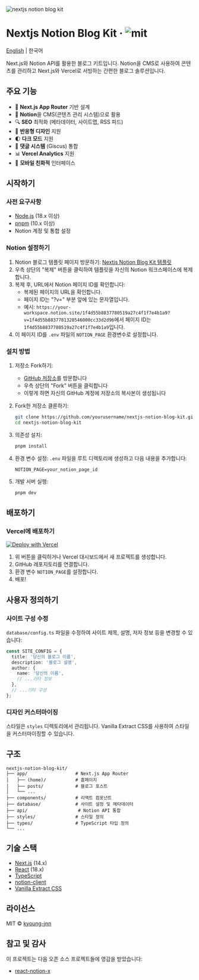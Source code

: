 ![nextjs notion blog kit](https://github.com/user-attachments/assets/dbfdd093-6637-4fa2-b4ea-9201ad8c2c49)

# Nextjs Notion Blog Kit · ![mit](https://img.shields.io/badge/license-MIT-FF0000)

[English](README.md) | 한국어

Next.js와 Notion API를 활용한 블로그 키트입니다. Notion을 CMS로 사용하여 콘텐츠를 관리하고 Next.js와 Vercel로 서빙하는 간편한 블로그 솔루션입니다.

## 주요 기능

- 🚀 **Next.js App Router** 기반 설계
- 📝 **Notion**을 CMS(콘텐츠 관리 시스템)으로 활용
- 🔍 **SEO** 최적화 (메타데이터, 사이트맵, RSS 피드)
- 🎨 **반응형 디자인** 지원
- 🌓 **다크 모드** 지원
- 💬 **댓글 시스템** (Giscus) 통합
- 📊 **Vercel Analytics** 지원
- 📱 **모바일 친화적** 인터페이스

## 시작하기

### 사전 요구사항

- [Node.js](https://nodejs.org/) (18.x 이상)
- [pnpm](https://pnpm.io/) (10.x 이상)
- Notion 계정 및 통합 설정

### Notion 설정하기

1. Notion 블로그 템플릿 페이지 방문하기: [Nextjs Notion Blog Kit 템플릿](https://kyoung-jnn.notion.site/1f4d55b8837780519a27c4f1f7e4b1a9?v=1f4d55b8837781328546000cc33d2d96)
2. 우측 상단의 "복제" 버튼을 클릭하여 템플릿을 자신의 Notion 워크스페이스에 복제합니다.
3. 복제 후, URL에서 Notion 페이지 ID를 확인합니다:
   - 복제된 페이지의 URL을 확인합니다.
   - 페이지 ID는 "?v=" 부분 앞에 있는 문자열입니다.
   - 예시: `https://your-workspace.notion.site/1f4d55b8837780519a27c4f1f7e4b1a9?v=1f4d55b8837781328546000cc33d2d96`에서 페이지 ID는 `1f4d55b8837780519a27c4f1f7e4b1a9`입니다.
4. 이 페이지 ID를 `.env` 파일의 `NOTION_PAGE` 환경변수로 설정합니다.

### 설치 방법

1. 저장소 Fork하기:

   - [GitHub 저장소](https://github.com/kyoung-jnn/nextjs-notion-blog-kit)를 방문합니다
   - 우측 상단의 "Fork" 버튼을 클릭합니다
   - 이렇게 하면 자신의 GitHub 계정에 저장소의 복사본이 생성됩니다

2. Fork한 저장소 클론하기:

   ```bash
   git clone https://github.com/yourusername/nextjs-notion-blog-kit.git
   cd nextjs-notion-blog-kit
   ```

3. 의존성 설치:

   ```bash
   pnpm install
   ```

4. 환경 변수 설정:
   `.env` 파일을 루트 디렉토리에 생성하고 다음 내용을 추가합니다:

   ```
   NOTION_PAGE=your_notion_page_id
   ```

5. 개발 서버 실행:
   ```bash
   pnpm dev
   ```

## 배포하기

### Vercel에 배포하기

[![Deploy with Vercel](https://vercel.com/button)](https://vercel.com/new/clone?repository-url=https%3A%2F%2Fgithub.com%2Fyourusername%2Fnextjs-notion-blog-kit)

1. 위 버튼을 클릭하거나 Vercel 대시보드에서 새 프로젝트를 생성합니다.
2. GitHub 레포지토리를 연결합니다.
3. 환경 변수 `NOTION_PAGE`를 설정합니다.
4. 배포!

## 사용자 정의하기

### 사이트 구성 수정

`database/config.ts` 파일을 수정하여 사이트 제목, 설명, 저자 정보 등을 변경할 수 있습니다:

```typescript
const SITE_CONFIG = {
  title: '당신의 블로그 이름',
  description: '블로그 설명',
  author: {
    name: '당신의 이름',
    // ...기타 정보
  },
  // ...기타 구성
};
```

### 디자인 커스터마이징

스타일은 `styles` 디렉토리에서 관리됩니다. Vanilla Extract CSS를 사용하여 스타일을 커스터마이징할 수 있습니다.

## 구조

```
nextjs-notion-blog-kit/
├── app/                  # Next.js App Router
│   ├── (home)/           # 홈페이지
│   ├── posts/            # 블로그 포스트
│   └── ...
├── components/           # 리액트 컴포넌트
├── database/             # 사이트 설정 및 메타데이터
├── api/                   # Notion API 통합
├── styles/               # 스타일 정의
├── types/                # TypeScript 타입 정의
└── ...
```

## 기술 스택

- [Next.js](https://nextjs.org/) (14.x)
- [React](https://reactjs.org/) (18.x)
- [TypeScript](https://www.typescriptlang.org/)
- [notion-client](https://github.com/NotionX/react-notion-x)
- [Vanilla Extract CSS](https://vanilla-extract.style/)

## 라이선스

MIT © [kyoung-jnn](https://github.com/kyoung-jnn)

## 참고 및 감사

이 프로젝트는 다음 오픈 소스 프로젝트들에 영감을 받았습니다:

- [react-notion-x](https://github.com/NotionX/react-notion-x)
